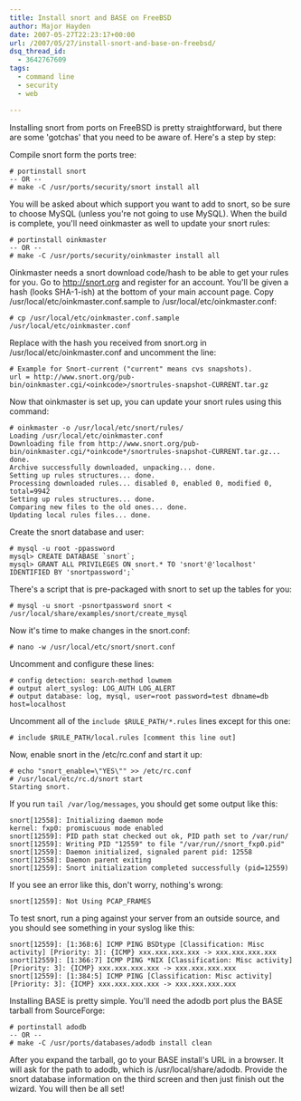 ```yaml
---
title: Install snort and BASE on FreeBSD
author: Major Hayden
date: 2007-05-27T22:23:17+00:00
url: /2007/05/27/install-snort-and-base-on-freebsd/
dsq_thread_id:
  - 3642767609
tags:
  - command line
  - security
  - web

---
```

Installing snort from ports on FreeBSD is pretty straightforward, but there are some 'gotchas' that you need to be aware of. Here's a step by step:

Compile snort form the ports tree:

```
# portinstall snort
-- OR --
# make -C /usr/ports/security/snort install all
```

You will be asked about which support you want to add to snort, so be sure to choose MySQL (unless you're not going to use MySQL). When the build is complete, you'll need oinkmaster as well to update your snort rules:

```
# portinstall oinkmaster
-- OR --
# make -C /usr/ports/security/oinkmaster install all
```

Oinkmaster needs a snort download code/hash to be able to get your rules for you. Go to <http://snort.org> and register for an account. You'll be given a hash (looks SHA-1-ish) at the bottom of your main account page. Copy /usr/local/etc/oinkmaster.conf.sample to /usr/local/etc/oinkmaster.conf:

```
# cp /usr/local/etc/oinkmaster.conf.sample /usr/local/etc/oinkmaster.conf
```

Replace **<oinkcode>** with the hash you received from snort.org in /usr/local/etc/oinkmaster.conf and uncomment the line:

```
# Example for Snort-current ("current" means cvs snapshots).
url = http://www.snort.org/pub-bin/oinkmaster.cgi/<oinkcode>/snortrules-snapshot-CURRENT.tar.gz
```

Now that oinkmaster is set up, you can update your snort rules using this command:

```
# oinkmaster -o /usr/local/etc/snort/rules/
Loading /usr/local/etc/oinkmaster.conf
Downloading file from http://www.snort.org/pub-bin/oinkmaster.cgi/*oinkcode*/snortrules-snapshot-CURRENT.tar.gz... done.
Archive successfully downloaded, unpacking... done.
Setting up rules structures... done.
Processing downloaded rules... disabled 0, enabled 0, modified 0, total=9942
Setting up rules structures... done.
Comparing new files to the old ones... done.
Updating local rules files... done.
```

Create the snort database and user:

```
# mysql -u root -ppassword
mysql> CREATE DATABASE `snort`;
mysql> GRANT ALL PRIVILEGES ON snort.* TO 'snort'@'localhost' IDENTIFIED BY 'snortpassword';`
```

There's a script that is pre-packaged with snort to set up the tables for you:

```
# mysql -u snort -psnortpassword snort < /usr/local/share/examples/snort/create_mysql
```

Now it's time to make changes in the snort.conf:

```
# nano -w /usr/local/etc/snort/snort.conf
```

Uncomment and configure these lines:

```
# config detection: search-method lowmem
# output alert_syslog: LOG_AUTH LOG_ALERT
# output database: log, mysql, user=root password=test dbname=db host=localhost
```

Uncomment all of the `include $RULE_PATH/*.rules` lines except for this one:

```
# include $RULE_PATH/local.rules [comment this line out]
```

Now, enable snort in the /etc/rc.conf and start it up:

```
# echo "snort_enable=\"YES\"" >> /etc/rc.conf
# /usr/local/etc/rc.d/snort start
Starting snort.
```

If you run `tail /var/log/messages`, you should get some output like this:

```
snort[12558]: Initializing daemon mode
kernel: fxp0: promiscuous mode enabled
snort[12559]: PID path stat checked out ok, PID path set to /var/run/
snort[12559]: Writing PID "12559" to file "/var/run//snort_fxp0.pid"
snort[12559]: Daemon initialized, signaled parent pid: 12558
snort[12558]: Daemon parent exiting
snort[12559]: Snort initialization completed successfully (pid=12559)
```

If you see an error like this, don't worry, nothing's wrong:

```
snort[12559]: Not Using PCAP_FRAMES
```

To test snort, run a ping against your server from an outside source, and you should see something in your syslog like this:

```
snort[12559]: [1:368:6] ICMP PING BSDtype [Classification: Misc activity] [Priority: 3]: {ICMP} xxx.xxx.xxx.xxx -> xxx.xxx.xxx.xxx
snort[12559]: [1:366:7] ICMP PING *NIX [Classification: Misc activity] [Priority: 3]: {ICMP} xxx.xxx.xxx.xxx -> xxx.xxx.xxx.xxx
snort[12559]: [1:384:5] ICMP PING [Classification: Misc activity] [Priority: 3]: {ICMP} xxx.xxx.xxx.xxx -> xxx.xxx.xxx.xxx
```

Installing BASE is pretty simple. You'll need the adodb port plus the BASE tarball from SourceForge:

```
# portinstall adodb
-- OR --
# make -C /usr/ports/databases/adodb install clean
```

After you expand the tarball, go to your BASE install's URL in a browser. It will ask for the path to adodb, which is /usr/local/share/adodb. Provide the snort database information on the third screen and then just finish out the wizard. You will then be all set!
